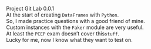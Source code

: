 
Project Git Lab 0.0.1  
At the start of creating `DataFrames` with `Python`.  
So, I made practice questions with a good friend of mine.  
Custom instances with the `Faker` module are very useful.  
At least the `PCEP` exam doesn’t cover this`stuff`.  
Lucky for me, now I know what they want to test on. 
